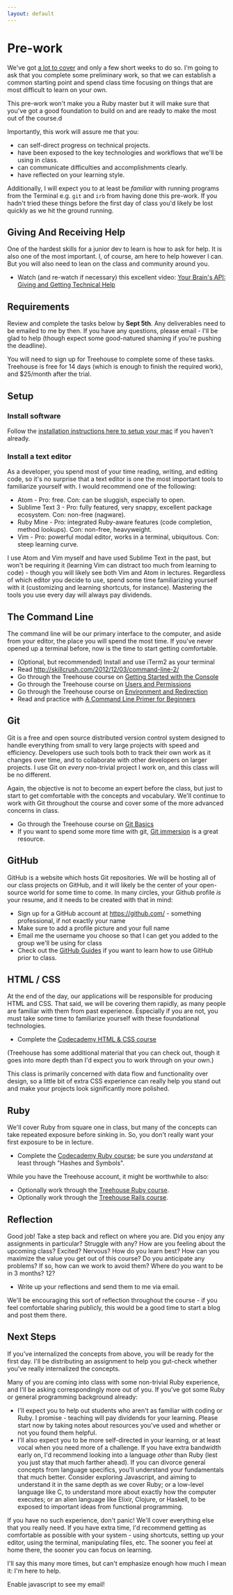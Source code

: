 ```yaml
---
layout: default
---
```


# Pre-work

We've got [a lot to cover](https://dgosxlrnzhofi.cloudfront.net/custom_page_images/64/page_images/Rails_Competencies.png?1386276348) and only a few short weeks to do so. I'm going to ask that you complete some preliminary work, so that we can establish a common starting point and spend class time focusing on things that are most difficult to learn on your own.

This pre-work won't make you a Ruby master but it will make sure that you've got a good foundation to build on and are ready to make the most out of the course.d

Importantly, this work will assure me that you:

* can self-direct progress on technical projects.
* have been exposed to the key technologies and workflows that we'll be using in class.
* can communicate difficulties and accomplishments clearly.
* have reflected on your learning style.

Additionally, I will expect you to at least be _familiar_ with running programs from the Terminal e.g. `git` and `irb` from having done this pre-work. If you hadn't tried these things before the first day of class you'd likely be lost quickly as we hit the ground running.


## Giving And Receiving Help

One of the hardest skills for a junior dev to learn is how to ask for help. It is also one of the most important. I, of course, am here to help however I can. But you will also need to lean on the class and community around you.

* Watch (and re-watch if necessary) this excellent video: [Your Brain's API: Giving and Getting Technical Help](https://www.youtube.com/watch?v=hY14Er6JX2s)


## Requirements

Review and complete the tasks below by **Sept 5th**. Any deliverables need to be emailed to me by then. If you have any questions, please email - I'll be glad to help (though expect some good-natured shaming if you're pushing the deadline).

You will need to sign up for Treehouse to complete some of these tasks. Treehouse is free for 14 days (which is enough to finish the required work), and $25/month after the trial.


## Setup

### Install software

Follow the [installation instructions here to setup your mac](/before/mac-setup) if you haven't already.

### Install a text editor

As a developer, you spend most of your time reading, writing, and editing code, so it's no surprise that a text editor is one the most important tools to familiarize yourself with. I would recommend one of the following:

* Atom - Pro: free. Con: can be sluggish, especially to open.
* Sublime Text 3 - Pro: fully featured, very snappy, excellent package ecosystem. Con: non-free (nagware).
* Ruby Mine - Pro: integrated Ruby-aware features (code completion, method lookups). Con: non-free, heavyweight.
* Vim - Pro: powerful modal editor, works in a terminal, ubiquitous. Con: steep learning curve.

I use Atom and Vim myself and have used Sublime Text in the past, but won't be requiring it (learning Vim can distract too much from learning to code) - though you will likely see both Vim and Atom in lectures. Regardless of which editor you decide to use, spend some time familiarizing yourself with it (customizing and learning shortcuts, for instance). Mastering the tools you use every day will always pay dividends.


## The Command Line

The command line will be our primary interface to the computer, and aside from your editor, the place you will spend the most time. If you've never opened up a terminal before, now is the time to start getting comfortable.

* (Optional, but recommended) Install and use iTerm2 as your terminal
* Read http://skillcrush.com/2012/12/03/command-line-2/
* Go through the Treehouse course on [Getting Started with the Console](http://teamtreehouse.com/library/console-foundations#getting-started-with-the-console)
* Go through the Treehouse course on [Users and Permissions](http://teamtreehouse.com/library/console-foundations#users-and-permissions)
* Go through the Treehouse course on [Environment and Redirection](http://teamtreehouse.com/library/programming/console-foundations#environment-and-redirection)
* Read and practice with [A Command Line Primer for Beginners](http://lifehacker.com/5633909/who-needs-a-mouse-learn-to-use-the-command-line-for-almost-anything)


## Git

Git is a free and open source distributed version control system designed to handle everything from small to very large projects with speed and efficiency. Developers use such tools both to track their own work as it changes over time, and to collaborate with other developers on larger projects. I use Git on _every_ non-trivial project I work on, and this class will be no different.

Again, the objective is not to become an expert before the class, but just to start to get comfortable with the concepts and vocabulary. We'll continue to work with Git throughout the course and cover some of the more advanced concerns in class.

* Go through the Treehouse course on [Git Basics](http://teamtreehouse.com/library/git-basics)
* If you want to spend some more time with git, [Git immersion](http://gitimmersion.com/) is a great resource.


## GitHub

GitHub is a website which hosts Git repositories. We will be hosting all of our class projects on GitHub, and it will likely be the center of your open-source world for some time to come. In many circles, your Github profile _is_ your resume, and it needs to be created with that in mind:

* Sign up for a GitHub account at https://github.com/ - something professional, if not exactly your name
* Make sure to add a profile picture and your full name
* Email me the username you choose so that I can get you added to the group we'll be using for class
* Check out the [GitHub Guides](https://guides.github.com/) if you want to learn how to use GitHub prior to class.

## HTML / CSS

At the end of the day, our applications will be responsible for producing HTML and CSS. That said, we will be covering them rapidly, as many people are familiar with them from past experience. Especially if you are not, you must take some time to familiarize yourself with these foundational technologies.

* Complete the [Codecademy HTML & CSS course](http://www.codecademy.com/en/tracks/web)

(Treehouse has some additional material that you can check out, though it goes into more depth than I'd expect you to work through on your own.)

This class is primarily concerned with data flow and functionality over design, so a little bit of extra CSS experience can really help you stand out and make your projects look significantly more polished.


## Ruby

We'll cover Ruby from square one in class, but many of the concepts can take repeated exposure before sinking in. So, you don't really want your first exposure to be in lecture.

* Complete the [Codecademy Ruby course](http://www.codecademy.com/en/tracks/ruby); be sure you _understand_ at least through "Hashes and Symbols".

While you have the Treehouse account, it might be worthwhile to also:

* Optionally work through the [Treehouse Ruby course](https://teamtreehouse.com/tracks/learn-ruby).
* Optionally work through the [Treehouse Rails course](https://teamtreehouse.com/tracks/rails-development).

## Reflection

Good job! Take a step back and reflect on where you are. Did you enjoy any assignments in particular? Struggle with any? How are you feeling about the upcoming class? Excited? Nervous? How do you learn best? How can you maximize the value you get out of this course? Do you anticipate any problems? If so, how can we work to avoid them? Where do you want to be in 3 months? 12?

* Write up your reflections and send them to me via email.

We'll be encouraging this sort of reflection throughout the course - if you feel comfortable sharing publicly, this would be a good time to start a blog and post them there.


## Next Steps

If you've internalized the concepts from above, you will be ready for the first day. I'll be distributing an assignment to help you gut-check whether you've really internalized the concepts.

Many of you are coming into class with some non-trivial Ruby experience, and I'll be asking correspondingly more out of you. If you've got some Ruby or general programming background already:

* I'll expect you to help out students who aren't as familiar with coding or Ruby. I promise - teaching will pay dividends for your learning. Please start now by taking notes about resources you've used and whether or not you found them helpful.
* I'll also expect you to be more self-directed in your learning, or at least vocal when you need more of a challenge. If you have extra bandwidth early on, I'd recommend looking into a language _other_ than Ruby (lest you just stay that much farther ahead). If you can divorce general concepts from language specifics, you'll understand your fundamentals that much better. Consider exploring Javascript, and aiming to understand it in the same depth as we cover Ruby; or a low-level language like C, to understand more about exactly how the computer executes; or an alien language like Elixir, Clojure, or Haskell, to be exposed to important ideas from functional programming.

If you have no such experience, don't panic! We'll cover everything else that you really need. If you have extra time, I'd recommend getting as comfortable as possible with your system - using shortcuts, setting up your editor, using the terminal, manipulating files, etc. The sooner you feel at home there, the sooner you can focus on learning.

I'll say this many more times, but can't emphasize enough how much I mean it: I'm here to help.

<script>
var name = 'bryce';
var domain = 'theironyard.com';
var address = name + '@' + domain;
document.write('<p>If you have ANY questions at all, please reach out to me at <a href="mailto:' + address + '">' + address + '</a>.</p>');
</script>
<noscript>Enable javascript to see my email!</noscript>
